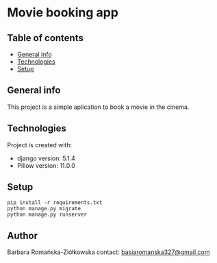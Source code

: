 # Movie booking app

## Table of contents
* [General info](#general-info)
* [Technologies](#technologies)
* [Setup](#setup)

## General info
This project is a simple aplication to book a movie in the cinema.
	
## Technologies
Project is created with:
* django version: 5.1.4
* Pillow version: 11.0.0
	
## Setup

```
pip install -r requirements.txt
python manage.py migrate
python manage.py runserver
```

## Author
Barbara Romańska-Ziółkowska
contact: basiaromanska327@gmail.com
